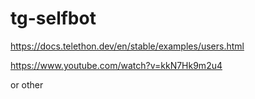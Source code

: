 # tg-selfbot


https://docs.telethon.dev/en/stable/examples/users.html


https://www.youtube.com/watch?v=kkN7Hk9m2u4

or other
